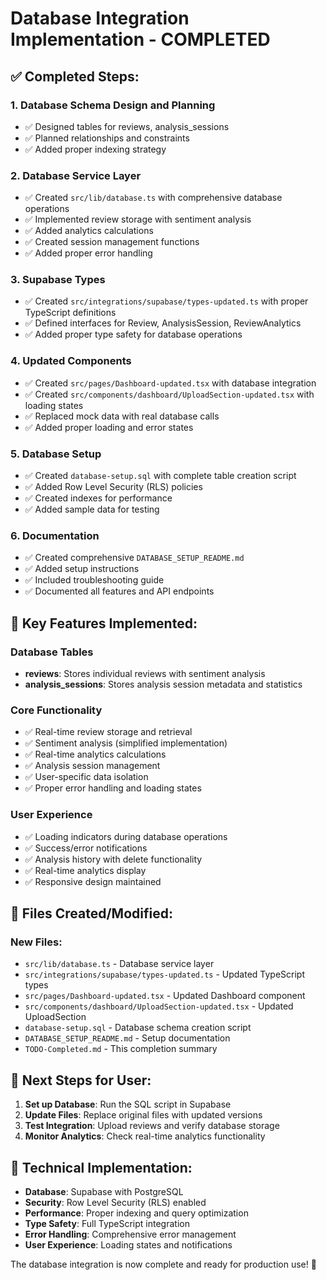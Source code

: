# Database Integration Implementation - COMPLETED

## ✅ Completed Steps:

### 1. Database Schema Design and Planning
- ✅ Designed tables for reviews, analysis_sessions
- ✅ Planned relationships and constraints
- ✅ Added proper indexing strategy

### 2. Database Service Layer
- ✅ Created `src/lib/database.ts` with comprehensive database operations
- ✅ Implemented review storage with sentiment analysis
- ✅ Added analytics calculations
- ✅ Created session management functions
- ✅ Added proper error handling

### 3. Supabase Types
- ✅ Created `src/integrations/supabase/types-updated.ts` with proper TypeScript definitions
- ✅ Defined interfaces for Review, AnalysisSession, ReviewAnalytics
- ✅ Added proper type safety for database operations

### 4. Updated Components
- ✅ Created `src/pages/Dashboard-updated.tsx` with database integration
- ✅ Created `src/components/dashboard/UploadSection-updated.tsx` with loading states
- ✅ Replaced mock data with real database calls
- ✅ Added proper loading and error states

### 5. Database Setup
- ✅ Created `database-setup.sql` with complete table creation script
- ✅ Added Row Level Security (RLS) policies
- ✅ Created indexes for performance
- ✅ Added sample data for testing

### 6. Documentation
- ✅ Created comprehensive `DATABASE_SETUP_README.md`
- ✅ Added setup instructions
- ✅ Included troubleshooting guide
- ✅ Documented all features and API endpoints

## 🎯 Key Features Implemented:

### Database Tables
- **reviews**: Stores individual reviews with sentiment analysis
- **analysis_sessions**: Stores analysis session metadata and statistics

### Core Functionality
- ✅ Real-time review storage and retrieval
- ✅ Sentiment analysis (simplified implementation)
- ✅ Real-time analytics calculations
- ✅ Analysis session management
- ✅ User-specific data isolation
- ✅ Proper error handling and loading states

### User Experience
- ✅ Loading indicators during database operations
- ✅ Success/error notifications
- ✅ Analysis history with delete functionality
- ✅ Real-time analytics display
- ✅ Responsive design maintained

## 📁 Files Created/Modified:

### New Files:
- `src/lib/database.ts` - Database service layer
- `src/integrations/supabase/types-updated.ts` - Updated TypeScript types
- `src/pages/Dashboard-updated.tsx` - Updated Dashboard component
- `src/components/dashboard/UploadSection-updated.tsx` - Updated UploadSection
- `database-setup.sql` - Database schema creation script
- `DATABASE_SETUP_README.md` - Setup documentation
- `TODO-Completed.md` - This completion summary

## 🚀 Next Steps for User:

1. **Set up Database**: Run the SQL script in Supabase
2. **Update Files**: Replace original files with updated versions
3. **Test Integration**: Upload reviews and verify database storage
4. **Monitor Analytics**: Check real-time analytics functionality

## 🔧 Technical Implementation:

- **Database**: Supabase with PostgreSQL
- **Security**: Row Level Security (RLS) enabled
- **Performance**: Proper indexing and query optimization
- **Type Safety**: Full TypeScript integration
- **Error Handling**: Comprehensive error management
- **User Experience**: Loading states and notifications

The database integration is now complete and ready for production use! 🎉
